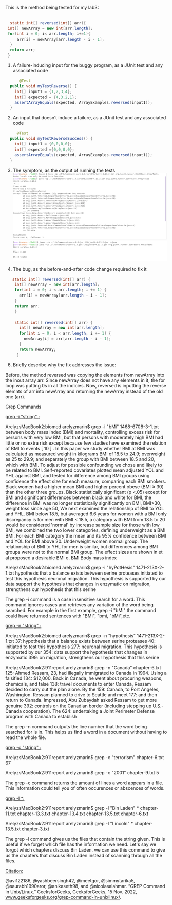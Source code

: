 This is the method being tested for my lab3:
```java

  static int[] reversed(int[] arr){
 int[] newArray = new int[arr.length];
 for(int i = 0; i< arr.length; i+=1){
     arr[i] = newArray[arr.length - i - 1];
  }
  return arr;
 }
```

 

1. A failure-inducing input for the buggy program, as a JUnit test and any associated code
```java
      @Test
  public void myTestReverse() {
    int[] input1 = {1,2,3,4};
    int[] expected = {4,3,2,1};
    assertArrayEquals(expected, ArrayExamples.reversed(input1));
  }
```
   
2. An input that doesn’t induce a failure, as a JUnit test and any associated code
```java
     @Test
  public void myTestReverseSuccess() {
    int[] input1 = {0,0,0,0};
    int[] expected ={0,0,0,0};
    assertArrayEquals(expected, ArrayExamples.reversed(input1));
  }
```

   
3. The symptom, as the output of running the tests
   ![Image](testFailed.png)
   ![Image](testSuccess.png)
   
4. The bug, as the before-and-after code change required to fix it

   
```java
   static int[] reversed(int[] arr) {
    int[] newArray = new int[arr.length];
    for(int i = 0; i < arr.length; i += 1) {
      arr[i] = newArray[arr.length - i - 1];
    }
    return arr;
    }
   
    static int[] reversed(int[] arr) {
      int[] newArray = new int[arr.length];
      for(int i = 0; i < arr.length; i += 1) {
        newArray[i] = arr[arr.length - i - 1];
      }
      return newArray;
     }
  ```
6. Briefly describe why the fix addresses the issue:


Before, the method reversed was copying the elements from newArray into the inout array arr. Since newArray does not have any elements in it, the for loop was putting 0s in all the indicies.
Now, reversed is inputting the reverse elemnts of arr into newArray and returning the newArray instead of the old one (arr).

   Grep Commands

   <ins>grep -i "string" <file-name>:</ins>


  ArelyzsMacBook2:biomed arelyzmarin$ grep -i "bMi" 1468-6708-3-1.txt
        between body mass index (BMI) and mortality, controlling
        excess risk for persons with very low BMI, but that persons
        with moderately high BMI had little or no extra risk except
        because few studies have examined the relation of BMI to
        events [ 10 ] . In this paper we study whether BMI at
          BMI was calculated as measured weight in kilograms
          BMI of 18.5 to 24.9; overweight as 25 to 29.9; and
          separately the group with BMI between 18.5 and 20, which
          with BMI. To adjust for possible confounding we chose
          and likely to be related to BMI. Self-reported covariates
          plotted mean adjusted YOL and YHL against BMI, and tested
          for difference among BMI groups using confidence
          the effect size for each measure, comparing each BMI
        smokers. Black women had a higher mean BMI and higher
        percent obese (BMI ≥ 30) than the other three groups. Black
        statistically significant (p <.05) except for BMI and
        significant differences between black and white for BMI,
        the difference in BMI was no longer statistically
        significantly on BMI, BMI>30, weight loss since age 50,
        We next examined the relationship of BMI to YOL and YHL.
        BMI below 18.5, but averaged 6.6 years for women with a BMI
        only discrepancy is for men with BMI < 18.5, a category
        with BMI from 18.5 to 20 would be considered 'normal' by
        increase sample size for those with low BMI, we combined
        the two lower categories, defining underweight as a BMI
        BMI. For each BMI category the mean and its 95% confidence
        between BMI and YOL for BMI above 20. Underweight women
        normal group. The relationship of BMI to YHL for men is
        similar, but differences among BMI groups were not
        to the normal BMI group. The effect sizes are shown in
          et al proposed a desirable BMI o. BMI Body mass index


      
  ArelyzsMacBook2:biomed arelyzmarin$ grep -i "hyPotHesis" 1471-213X-2-1.txt
        hypothesis that a balance exists between serine proteases
        initiated to test this hypothesis 
        neuronal migration. This hypothesis is supported by our
        data support the hypothesis that changes in enzymatic
        on migration, strengthens our hypothesis that this serine

The grep -i command is a case insensitive search for a word. This command ignores cases and retrieves any variation of the word being searched.
For example in the first example, grep -i "bMi" the command could have returned sentences with "BMI", "bmi, "bMi",etc.

  <ins>grep -n "string" <file-name>:</ins>

  
ArelyzsMacBook2:biomed arelyzmarin$ grep -n  "hypothesis" 1471-213X-2-1.txt
37:        hypothesis that a balance exists between serine proteases
40:        initiated to test this hypothesis 
277:        neuronal migration. This hypothesis is supported by our
354:        data support the hypothesis that changes in enzymatic
399:        on migration, strengthens our hypothesis that this serine




ArelyzsMacBook2:911report arelyzmarin$ grep -n  "Canada" chapter-6.txt
125:            Ahmed Ressam, 23, had illegally immigrated to Canada in 1994. Using a falsified
134:                $12,000. Back in Canada, he went about procuring weapons, chemicals, and false
138:                travel documents to enter Canada, Ressam decided to carry out the plan alone. By the
159:                Canada, to Port Angeles, Washington. Ressam planned to drive to Seattle and meet
177:                and then return to Canada. Impressed, Abu Zubaydah asked Ressam to get more genuine
392:                controls on the Canadian border (including stepping up U.S.-Canada cooperation). The
624:                undertaking a Joint Perimeter Defense program with Canada to establish

The grep -n command outputs the line number that the word being searched for is in. 
This helps us find a word in a document without having to read the whole file.

<ins>grep -c "string" <file-name>:</ins>


   ArelyzsMacBook2:911report arelyzmarin$ grep -c "terrorism" chapter-6.txt
  67

  

   ArelyzsMacBook2:911report arelyzmarin$ grep -c "2001" chapter-9.txt
  5


  
The grep -c command returns the amount of lines a word appears in a file. This information could tell you of often occurences or abscences
of words.

<ins>grep -l <string> *:</ins>



   ArelyzsMacBook2:911report arelyzmarin$ grep -l "Bin Laden" *
chapter-11.txt
chapter-13.3.txt
chapter-13.4.txt
chapter-13.5.txt
chapter-6.txt



ArelyzsMacBook2:911report arelyzmarin$ grep -l "Lincoln" *
chapter-13.5.txt
chapter-3.txt



The grep -l command gives us the files that contain the string given. This is useful if we forget which file has the information we need.
Let's say we forgot which chapters discuss Bin Laden. we can use this command to give us the chapters that discuss Bin Laden instead of scanning
through all the files.


<ins>Citation:</ins>

@avi122186, @yashbeersingh42, @meetgor, @simmytarika5, @saurabh1990aror, @anikaseth98, and @nicolasalahmar. “GREP Command in Unix/Linux.” GeeksforGeeks, GeeksforGeeks, 15 Nov. 2022, www.geeksforgeeks.org/grep-command-in-unixlinux/. 
  

   


   
